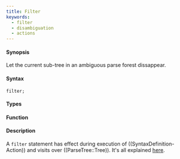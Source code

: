 ```yaml
---
title: Filter
keywords:
  - filter
  - disambiguation
  - actions
---
```


#### Synopsis

Let the current sub-tree in an ambiguous parse forest dissappear.

#### Syntax

```rascal
filter;
```

#### Types

#### Function

#### Description

A `filter` statement has effect during execution of ((SyntaxDefinition-Action)) and visits over ((ParseTree::Tree)). It's all explained [here]((SyntaxDefinition-Action)).
